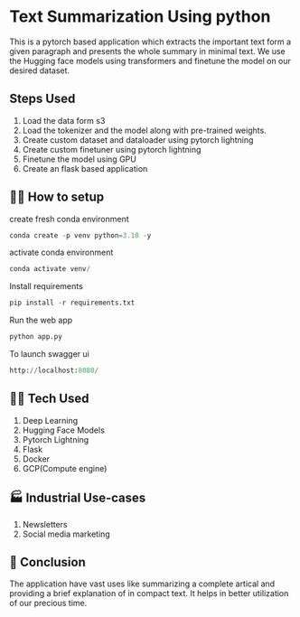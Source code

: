 # Text Summarization Using python

This is a pytorch based application which extracts the important text form a given paragraph and presents the whole summary in minimal text. We use the Hugging face models using transformers and finetune the model on our desired dataset.

## Steps Used

1. Load the data form s3
2. Load the tokenizer and the model along with pre-trained weights.
3. Create custom dataset and dataloader using pytorch lightning
4. Create custom finetuner using pytorch lightning
5. Finetune the model using GPU
5. Create an flask based application


## 🧑‍💻 How to setup
create fresh conda environment 
```python
conda create -p venv python=3.10 -y
```
activate conda environment
```python
conda activate venv/
```
Install requirements
```python
pip install -r requirements.txt
```
Run the web app
```python
python app.py
```
To launch swagger ui
```python
http://localhost:8080/
```

## 🧑‍💻 Tech Used
1. Deep Learning
2. Hugging Face Models
3. Pytorch Lightning
4. Flask
5. Docker
6. GCP(Compute engine)

## 🏭 Industrial Use-cases 
1. Newsletters
2. Social media marketing

## 👋 Conclusion
The application have vast uses like summarizing a complete artical and providing a brief explanation of in compact text. It helps in better utilization of our precious time.
